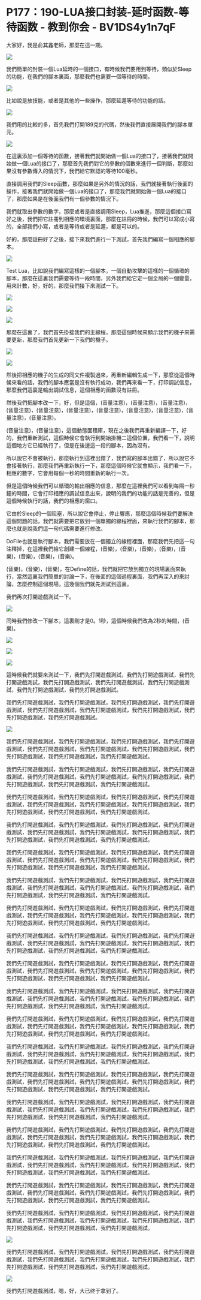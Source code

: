 # P177：190-LUA接口封装-延时函数-等待函数 - 教到你会 - BV1DS4y1n7qF

大家好，我是俞其鑫老師，那麼在這一期。

![](img/7de1ce207efa3705118cf7232636a608_1.png)

我們簡單的封裝一個Lua延時的一個接口，有時候我們要用到等待，類似於Sleep的功能，在我們的腳本裏面，那麼我們也需要一個等待的時間。



![](img/7de1ce207efa3705118cf7232636a608_3.png)

比如說是放技能，或者是其他的一些操作，那麼延遲等待的功能的話。

![](img/7de1ce207efa3705118cf7232636a608_5.png)

我們用的比較的多，首先我們打開189克的代碼，然後我們直接展開我們的腳本單元。

![](img/7de1ce207efa3705118cf7232636a608_7.png)

在這裏添加一個等待的函數，接著我們就開始做一個Lua的接口了，接著我們就開始做一個Lua的接口了，那麼首先我們對它的參數的個數來進行一個判斷，那麼如果沒有參數傳入的情況下，我們給它默認的等待100毫秒。

直接調用我們的Sleep函數，那麼如果是另外的情況的話，我們就接著執行後面的操作，接著我們就開始做一個Lua的接口了，那麼我們就開始做一個Lua的接口了，那麼如果是在後面我們有一個參數的情況下。

我們就取出參數的數字，那麼或者是直接調用Sleep，Lua推進，那麼這個接口寫好之後，我們把它註冊到相應的環境裏面，那麼在註冊的時候，我們可以寫成小寫的，全部我們小寫，或者是等待或者是延遲，都是可以的。

好的，那麼註冊好了之後，接下來我們進行一下測試，首先我們編寫一個相應的腳本。

![](img/7de1ce207efa3705118cf7232636a608_9.png)

Test Lua，比如說我們編寫這樣的一個腳本，一個自動攻擊的這樣的一個循環的腳本，那麼在這裏我們需要等待一段時間，另外我們給它定一個全局的一個變量，用來計數，好，好的，那麼我們接下來測試一下。



![](img/7de1ce207efa3705118cf7232636a608_11.png)

![](img/7de1ce207efa3705118cf7232636a608_12.png)

![](img/7de1ce207efa3705118cf7232636a608_13.png)

那麼在這裏了，我們首先掛接我們的主線程，那麼這個時候來顯示我們的機子來需要更新，那麼我們首先更新一下我們的機子。



![](img/7de1ce207efa3705118cf7232636a608_15.png)

![](img/7de1ce207efa3705118cf7232636a608_16.png)

然後把相應的機子的生成的同文件複製過來，再重新編輯生成一下，那麼從這個時候來看的話，我們的腳本應當是沒有執行成功，我們再來看一下，打印調試信息，那麼我們這裏是輸出調試信息，這個相應的函數沒有註冊。

然後我們把腳本改一下，好，但是這個，(音量注意)，(音量注意)，(音量注意)，(音量注意)，(音量注意)，(音量注意)，(音量注意)，(音量注意)，(音量注意)，(音量注意)，(音量注意)。

(音量注意)，(音量注意)，這個動態面積庫，現在之後我們再重新編譯一下，好的，我們重新測試，這個時候它會執行到開始掛機二這個位置，我們看一下，說明這個地方它已經執行了，但是在後邊這一段的腳本，因為沒有。

所以說它不會被執行，那麼執行到這裡出錯了，我們寫的腳本出錯了，所以說它不會接著執行，那麼我們再重新執行一下，那麼這個時候它就會顯示，我們看一下，相應的數字，它會用每個一秒的時間重新的執行一次。

但是這個時候我們可以循環的輸出相應的信息，那麼在這裡我們可以看到每隔一秒鐘的時間，它會打印相應的調試信息出來，說明的我們的功能的話是完善的，但是這個時候執行的話，我們的相應的窗口。

它由於Sleep的一個阻塞，所以說它會停止，停止響應，那麼這個時候我們要解決這個問題的話，我們就需要把它放到一個單獨的線程裡面，來執行我們的腳本，那麼也就是說我們這一句代碼需要進行修改。

DoFile也就是執行腳本，我們需要放在一個獨立的線程裡面，那麼我們先把這一句注釋掉，在這裡我們給它創建一個線程，(音樂)，(音樂)，(音樂)，(音樂)，(音樂)，(音樂)，(音樂)，(音樂)。

(音樂)，(音樂)，(音樂)，在Define的話，我們就把它放到獨立的現場裏面來執行，當然這裏我們簡單的討論一下，在後面的這個過程裏面，我們再深入的來討論，怎麼控制這個現場，這幾個我們就先測試到這裏。

我們再次打開遊戲測試一下。

![](img/7de1ce207efa3705118cf7232636a608_18.png)

同時我們修改一下腳本，這裏剛才是0。1秒，這個時候我們改為2秒的時間，(音樂)。

![](img/7de1ce207efa3705118cf7232636a608_20.png)

![](img/7de1ce207efa3705118cf7232636a608_21.png)

![](img/7de1ce207efa3705118cf7232636a608_22.png)

這時候我們就要來測試一下，我們先打開遊戲測試，我們先打開遊戲測試，我們先打開遊戲測試，我們先打開遊戲測試，我們先打開遊戲測試，我們先打開遊戲測試，我們先打開遊戲測試，我們先打開遊戲測試。

我們先打開遊戲測試，我們先打開遊戲測試，我們先打開遊戲測試，我們先打開遊戲測試，我們先打開遊戲測試，我們先打開遊戲測試，我們先打開遊戲測試，我們先打開遊戲測試，我們先打開遊戲測試。



![](img/7de1ce207efa3705118cf7232636a608_24.png)

我們先打開遊戲測試，我們先打開遊戲測試，我們先打開遊戲測試，我們先打開遊戲測試，我們先打開遊戲測試，我們先打開遊戲測試，我們先打開遊戲測試，我們先打開遊戲測試，我們先打開遊戲測試，我們先打開遊戲測試。

我們先打開遊戲測試，我們先打開遊戲測試，我們先打開遊戲測試，我們先打開遊戲測試，我們先打開遊戲測試，我們先打開遊戲測試，我們先打開遊戲測試，我們先打開遊戲測試，我們先打開遊戲測試，我們先打開遊戲測試。

我們先打開遊戲測試，我們先打開遊戲測試，我們先打開遊戲測試，我們先打開遊戲測試，我們先打開遊戲測試，我們先打開遊戲測試，我們先打開遊戲測試，我們先打開遊戲測試，我們先打開遊戲測試，我們先打開遊戲測試。

我們先打開遊戲測試，我們先打開遊戲測試，我們先打開遊戲測試，我們先打開遊戲測試，我們先打開遊戲測試，我們先打開遊戲測試，我們先打開遊戲測試，我們先打開遊戲測試，我們先打開遊戲測試，我們先打開遊戲測試。

我們先打開遊戲測試，我們先打開遊戲測試，我們先打開遊戲測試，我們先打開遊戲測試，我們先打開遊戲測試，我們先打開遊戲測試，我們先打開遊戲測試，我們先打開遊戲測試，我們先打開遊戲測試，我們先打開遊戲測試。

我們先打開遊戲測試，我們先打開遊戲測試，我們先打開遊戲測試，我們先打開遊戲測試，我們先打開遊戲測試，我們先打開遊戲測試，我們先打開遊戲測試，我們先打開遊戲測試，我們先打開遊戲測試，我們先打開遊戲測試。

我們先打開遊戲測試，我們先打開遊戲測試，我們先打開遊戲測試，我們先打開遊戲測試，我們先打開遊戲測試，我們先打開遊戲測試，我們先打開遊戲測試，我們先打開遊戲測試，我們先打開遊戲測試，我們先打開遊戲測試。

我們先打開遊戲測試，我們先打開遊戲測試，我們先打開遊戲測試，我們先打開遊戲測試，我們先打開遊戲測試，我們先打開遊戲測試，我們先打開遊戲測試，我們先打開遊戲測試，我們先打開遊戲測試，我們先打開遊戲測試。

我們先打開遊戲測試，我們先打開遊戲測試，我們先打開遊戲測試，我們先打開遊戲測試，我們先打開遊戲測試，我們先打開遊戲測試，我們先打開遊戲測試，我們先打開遊戲測試，我們先打開遊戲測試，我們先打開遊戲測試。

我們先打開遊戲測試，我們先打開遊戲測試，我們先打開遊戲測試，我們先打開遊戲測試，我們先打開遊戲測試，我們先打開遊戲測試，我們先打開遊戲測試，我們先打開遊戲測試，我們先打開遊戲測試，我們先打開遊戲測試。

我們先打開遊戲測試，我們先打開遊戲測試，我們先打開遊戲測試，我們先打開遊戲測試，我們先打開遊戲測試，我們先打開遊戲測試，我們先打開遊戲測試，我們先打開遊戲測試，我們先打開遊戲測試，我們先打開遊戲測試。

我們先打開遊戲測試，我們先打開遊戲測試，我們先打開遊戲測試，我們先打開遊戲測試，我們先打開遊戲測試，我們先打開遊戲測試，我們先打開遊戲測試，我們先打開遊戲測試，我們先打開遊戲測試，我們先打開遊戲測試。

我們先打開遊戲測試，我們先打開遊戲測試，我們先打開遊戲測試，我們先打開遊戲測試，我們先打開遊戲測試，我們先打開遊戲測試，我們先打開遊戲測試，我們先打開遊戲測試，我們先打開遊戲測試，我們先打開遊戲測試。

我們先打開遊戲測試，我們先打開遊戲測試，我們先打開遊戲測試，我們先打開遊戲測試，我們先打開遊戲測試，我們先打開遊戲測試，我們先打開遊戲測試，我們先打開遊戲測試，我們先打開遊戲測試，我們先打開遊戲測試。

我們先打開遊戲測試，我們先打開遊戲測試，我們先打開遊戲測試，我們先打開遊戲測試，我們先打開遊戲測試，我們先打開遊戲測試，我們先打開遊戲測試，我們先打開遊戲測試，我們先打開遊戲測試，我們先打開遊戲測試。

我們先打開遊戲測試，我們先打開遊戲測試，我們先打開遊戲測試，我們先打開遊戲測試，我們先打開遊戲測試，我們先打開遊戲測試，我們先打開遊戲測試，我們先打開遊戲測試，我們先打開遊戲測試，我們先打開遊戲測試。

我們先打開遊戲測試，我們先打開遊戲測試，我們先打開遊戲測試，我們先打開遊戲測試，我們先打開遊戲測試，我們先打開遊戲測試，我們先打開遊戲測試，我們先打開遊戲測試，我們先打開遊戲測試，我們先打開遊戲測試。

我們先打開遊戲測試，我們先打開遊戲測試，我們先打開遊戲測試，我們先打開遊戲測試，我們先打開遊戲測試，我們先打開遊戲測試，我們先打開遊戲測試，我們先打開遊戲測試，我們先打開遊戲測試，我們先打開遊戲測試。



![](img/7de1ce207efa3705118cf7232636a608_26.png)

我們先打開遊戲測試，我們先打開遊戲測試，我們先打開遊戲測試，我們先打開遊戲測試，我們先打開遊戲測試，我們先打開遊戲測試，我們先打開遊戲測試，我們先打開遊戲測試，我們先打開遊戲測試，我們先打開遊戲測試。



![](img/7de1ce207efa3705118cf7232636a608_28.png)

我們先打開遊戲測試，嗯，好，大已终于拿到了。